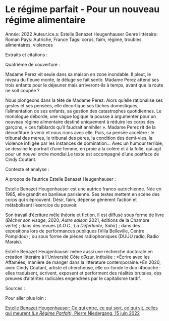 # Le régime parfait - Pour un nouveau régime alimentaire

Année: 2022
Auteur.ice.s: Estelle Benazet Heugenhauser
Genre littéraire: Roman
Pays: Autriche, France
Tags: corps, faim, régime, troubles alimentaires, violences

Extraits et citations :

Quatrième de couverture :

Madame Perez vit seule dans sa maison en zone inondable. Il pleut, le niveau du fleuve monte, le déluge se fait sentir. Madame Perez attend ses trois enfants pour le déjeuner mais arriveront-ils à temps, avant que la route ne soit coupée ?

Nous plongeons dans la tête de Madame Perez. Alors qu’elle rationalise ses gestes et ses pensées, elle décortique ses tâches domestiques, l’alimentation de ses enfants, sa gestion des catastrophes quotidiennes. Le monologue déborde, une vague logique la pousse à argumenter pour un nouveau régime alimentaire destiné uniquement à réduire les corps des garçons, « ces faiblards qu’il faudrait annihiler ». Madame Perez rit de la déconfiture à venir et nous rions avec elle. Puis, sa pensée accélère : le tribunal des mères, le tribunal des pères, la condition des demi-vies, la violence infligée par les instances de domination… Avec un humour terrible, se dessine le portrait d’une femme, en proie à la colère et à la folie, qui agit pour un nouvel ordre mondial.Le texte est accompagné d’une postface de Cindy Coutant.

Contexte et analyse :

A propos de l’autrice Estelle Benazet Heugenhauser :

Estelle Benazet Heugenhauser est une autrice franco-autrichienne. Née en 1985, elle grandit en banlieue parisienne. Ses textes mettent en scène des corps qui s’éprouvent. Désir, faim, dépense génèrent l’action et métabolisent l’exercice du pouvoir.

Son travail d’écriture mêle théorie et fiction. Il est diffusé sous forme de livre (*Bêcher son visage*, 2020, *Autre saison* 2021, éditions de la Chambre verte) ; dans des revues (*A.O.C.*, *La Déferlante*, *Sabir*) ; dans des expositions lors de performances publiques (Villa Belleville, Centre Pompidou) ; ou sous forme de pièces radiophoniques (DUUU radio, Radio Marais).

Estelle Benazet Heugenhauser mène aussi une recherche doctorale en création littéraire à l’Université Côte d’Azur, intitulée : *Écrire avec les Affamées, manière de manger dans la littérature contemporaine.*En 2020, avec Cindy Coutant, artiste et chercheuse, elle co-fonde le duo l4bouche : elles traduisent, écrivent, exposent et performent des réalités brutales, des preuves d’altérités radicales engendrées par le capitalisme tardif.

Sources :

Pour aller plus loin :

[Estelle Benazet Heugenhauser: Ce qui entre, ce qui sort, ce qui vit, celles qui meurent *(Le Régime Parfait),* Pierre Niedergang, 15 juin 2022](https://diacritik.com/2022/06/15/estelle-benazet-heugenhauser-ce-qui-entre-ce-qui-sort-ce-qui-vit-celles-qui-meurent-le-regime-parfait/#more-89648)